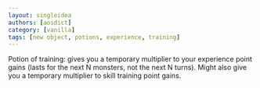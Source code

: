 ```yaml
---
layout: singleidea
authors: [aosdict]
category: [vanilla]
tags: [new object, potions, experience, training]
---
```

Potion of training: gives you a temporary multiplier to your experience point gains (lasts for the next N monsters, not the next N turns). Might also give you a temporary multiplier to skill training point gains.
